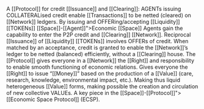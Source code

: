 A [[Protocol]] for credit [[Issuance]] and [[Clearing]]: AGENTs issuing COLLATERALised credit enable [[Transactions]] to be netted (cleared) on [[Network]] ledgers. By issuing and OFFERing/accepting [[Liquidity]] [[TOKENs]] [[Space]]-[[Agent]]">Economic [[Space]] Agents gain the capability to enter the P2P credit and [[Clearing]] [[Network]]. Reciprocal [[Issuance]] of [[Liquidity]] [[TOKENs]] involves OFFERs of credit. When matched by an acceptance, credit is granted to enable the [[Network]]’s ledger to be netted (balanced) efficiently, without a [[Clearing]] house. The [[Protocol]] gives everyone in a [[Network]] the [[Right]] and responsibility to enable smooth functioning of economic relations. Gives everyone the [[Right]] to issue “[[Money]]” based on the production of a [[Value]] (care, research, knowledge, environmental impact, etc.). Making thus liquid heterogeneous [[Value]] forms, making possible the creation and circulation of new collective VALUEs. A key piece in the [[Space]]-[[Protocol]]">[[Economic Space Protocol]] (ECSP).